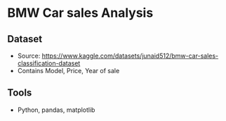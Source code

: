 # BMW Car sales Analysis

## Dataset
- Source: https://www.kaggle.com/datasets/junaid512/bmw-car-sales-classification-dataset
- Contains Model, Price, Year of sale

## Tools
- Python, pandas, matplotlib
